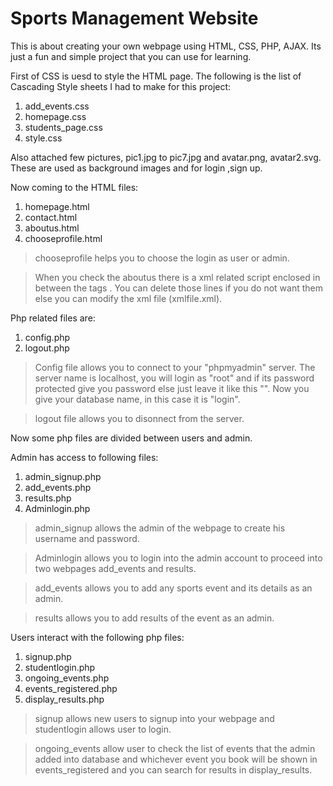 # Sports Management Website
This is about creating your own webpage using HTML, CSS, PHP, AJAX. Its just a fun and simple project that you can use for learning.

First of CSS is uesd to style the HTML page. The following is the list of Cascading Style sheets I had to make for this project:
1. add_events.css
2. homepage.css
3. students_page.css
4. style.css

Also attached few pictures, pic1.jpg to pic7.jpg and avatar.png, avatar2.svg. These are used as background images and for login ,sign up.

Now coming to the HTML files:
1. homepage.html
2. contact.html
3. aboutus.html
4. chooseprofile.html

> chooseprofile helps you to choose the login as user or admin.

> When you check the aboutus there is a xml related script enclosed in between the tags <script>.... </script>. You can delete those lines if you do not want them else you can modify the xml file (xmlfile.xml).

Php related files are:
1. config.php 
2. logout.php

> Config file allows you to connect to your "phpmyadmin" server. The server name is localhost, you will login as "root" and if its password protected give you password else just leave it like this "". Now you give your database name, in this case it is "login".

> logout file allows you to disonnect from the server.

Now some php files are divided between users and admin.

Admin has access to following files:
1. admin_signup.php
2. add_events.php
3. results.php
4. Adminlogin.php

> admin_signup allows the admin of the webpage to create his username and password.

> Adminlogin allows you to login into the admin account to proceed into two webpages add_events and results.

> add_events allows you to add any sports event and its details as an admin.

> results allows you to add results of the event as an admin.

Users interact with the following php files:
1. signup.php
2. studentlogin.php
3. ongoing_events.php
4. events_registered.php
5. display_results.php

> signup allows new users to signup into your webpage and studentlogin allows user to login.

> ongoing_events allow user to check the list of events that the admin added into database and whichever event you book will be shown in events_registered and you can search for results in display_results.


